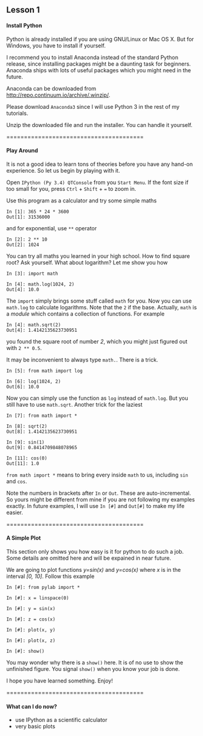 
Lesson 1
--------

#### Install Python ####

Python is already installed if you are using GNU/Linux or Mac OS X. But for
Windows, you have to install if yourself. 

I recommend you to install Anaconda instead of the standard Python release,
since installing packages might be a daunting task for beginners. Anaconda ships
with lots of useful packages which you might need in the future.

Anaconda can be downloaded from <http://repo.continuum.io/archive/.winzip/>.

Please download `Anaconda3` since I will use Python 3 in the rest of my
tutorials.

Unzip the downloaded file and run the installer. You can handle it yourself.

=======================================

#### Play Around ####

It is not a good idea to learn tons of theories before you have any hand-on
experience. So let us begin by playing with it.

Open `IPython (Py 3.4) QTConsole` from you `Start Menu`. If the font size if too
small for you, press `Ctrl` + `Shift` + `=` to zoom in.

Use this program as a calculator and try some simple maths

    In [1]: 365 * 24 * 3600
    Out[1]: 31536000

and for exponential, use `**` operator

    In [2]: 2 ** 10
    Out[2]: 1024

You can try all maths you learned in your high school. How to find square root?
Ask yourself. What about logarithm? Let me show you how

    In [3]: import math

    In [4]: math.log(1024, 2)
    Out[4]: 10.0

The `import` simply brings some stuff called `math` for you. Now you can use
`math.log` to calculate logarithms. Note that the `2` if the base. Actually,
`math` is a *module* which contains a collection of functions. For example

    In [4]: math.sqrt(2)
    Out[4]: 1.4142135623730951

 you found the square root of number *2*, which you might just figured out with
 `2 ** 0.5`. 

 It may be inconvenient to always type `math.`. There is a trick.

    In [5]: from math import log

    In [6]: log(1024, 2)
    Out[6]: 10.0

Now you can simply use the function as `log` instead of `math.log`. But you
still have to use `math.sqrt`. Another trick for the laziest

    In [7]: from math import *

    In [8]: sqrt(2)
    Out[8]: 1.4142135623730951

    In [9]: sin(1)
    Out[9]: 0.8414709848078965

    In [11]: cos(0)
    Out[11]: 1.0
 
`from math import *` means to bring every inside `math` to us, including `sin`
and `cos`.

Note the numbers in brackets after `In` or `Out`. These are auto-incremental. So
yours might be different from mine if you are not following my examples exactly.
In future examples, I will use `In [#]` and `Out[#]` to make my life easier.

=======================================

#### A Simple Plot ####

This section only shows you how easy is it for python to do such a job. Some
details are omitted here and will be expained in near future.

We are going to plot functions *y=sin(x)* and *y=cos(x)* where *x* is in the
interval *[0, 10]*. Follow this example

    In [#]: from pylab import *

    In [#]: x = linspace(0)

    In [#]: y = sin(x)

    In [#]: z = cos(x)

    In [#]: plot(x, y)

    In [#]: plot(x, z)

    In [#]: show()

You may wonder why there is a `show()` here. It is of no use to show the
unfinished figure. You signal `show()` when you know your job is done.

I hope you have learned something. Enjoy! 

=======================================

#### What can I do now? ####

+ use IPython as a scientific calculator 
+ very basic plots

